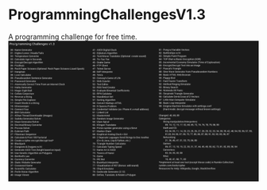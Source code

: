 # ProgrammingChallengesV1.3
A programming challenge for free time.
![ScreenShot](https://raw.githubusercontent.com/dzenziur/ProgrammingChallenge/master/challengeV1.3.png)
